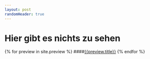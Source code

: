 ```yaml
---
layout: post
randomHeader: true
---
```


# Hier gibt es nichts zu sehen

{% for preview in site.preview %}
####[{{preview.title}}]({{preview.url}})
{% endfor %}
